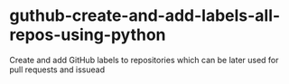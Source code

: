 # guthub-create-and-add-labels-all-repos-using-python
Create and add GitHub labels to repositories which can be later used for pull requests and issuead 
